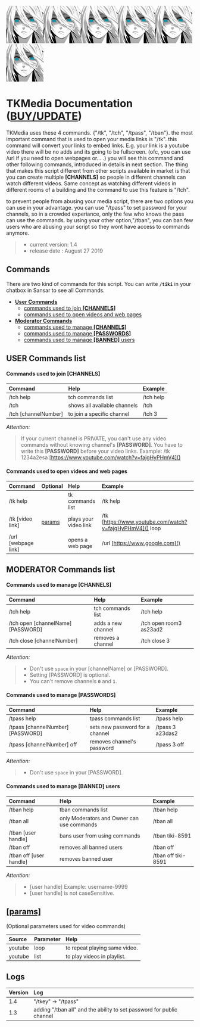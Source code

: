 ![TK Logo](/logo.png)![TK Logo](/logo.png)![TK Logo](/logo.png)![TK Logo](/logo.png)![TK Logo](/logo.png)![TK Logo](/logo.png)
# TKMedia Documentation ([BUY/UPDATE](https://store.sansar.com/listings/1b1274e3-0f40-45f4-8d82-325d1a1c5235/tikimedia))
TKMedia uses these 4 commands. {"/tk", "/tch", "/tpass", "/tban"}. the most important command that is used to open your media links is "/tk". this command will convert your links to embed links. E.g. your link is a youtube video there will be no adds and its going to be fullscreen. (ofc, you can use /url if you need to open webpages or... .) you will see this command and other following commands, introduced in details in next section. The thing that makes this script different from other scripts available in market is that you can create multiple __[CHANNELS]__ so people in different channels can watch different videos. Same concept as watching different videos in different rooms of a building and the command to use this feature is "/tch".

to prevent people from abusing your media script, there are two options you can use in your advantage. you can use "/tpass" to set password for your channels, so in a crowded experiance, only the few who knows the pass can use the commands. by using your other option,"/tban", you can ban few users who are abusing your script so they wont have access to commands anymore.

>- current version: 1.4
>- release date   : August 27 2019

## Commands
There are two kind of commands for this script. You can write __`/tiki`__ in your chatbox in Sansar to see all Commands.

- [__User Commands__](#user-commands-list)
  - [commands used to join __[CHANNELS]__](#commands-used-to-join-channels)
  - [commands used to open videos and web pages](#commands-used-to-open-videos-and-web-pages)
- [__Moderator Commands__](#moderator-commands-list)
  - [commands used to manage __[CHANNELS]__](#commands-used-to-manage-channels)
  - [commands used to manage __[PASSWORDS]__](#commands-used-to-manage-passwords)
  - [commands used to manage __[BANNED]__ users](#commands-used-to-manage-banned-users)



## USER Commands list
#### Commands used to join [CHANNELS]

Command | Help | Example
:--- | :--- | :--- 
/tch help | tch commands list | /tch help
/tch | shows all available channels | /tch
/tch [channelNumber] |  to join a specific channel  | /tch 3

_Attention:_

>If your current channel is PRIVATE, you can't use any video commands without knowing channel's __[PASSWORD]__.
You have to write this __[PASSWORD]__ before your video links. Example:
>/tk 1234a2esa [https://www.youtube.com/watch?v=fajgHyPHmV4]()


#### Commands used to open videos and web pages

Command | Optional | Help | Example
:--- | :--- | :--- | :---
/tk help | | tk commands list | /tk help
/tk [video link] | [params](#params) | plays your video link | /tk [https://www.youtube.com/watch?v=fajgHyPHmV4]() loop
/url [webpage link] |  | opens a web page | /url [https://www.google.com]()


## MODERATOR Commands list
#### Commands used to manage __[CHANNELS]__

Command | Help | Example
:--- | :--- | :---
/tch help | tch commands list | /tch help
/tch open [channelName] [PASSWORD] | adds a new channel | /tch open room3 as23ad2
/tch close [channelNumber] | removes a channel | /tch close 3

_Attention:_
>- Don't use `space` in your [channelName] or [PASSWORD].
>- Setting [PASSWORD] is optional.
>- You can't remove channels __`0`__ and __`1`__.

#### Commands used to manage __[PASSWORDS]__

Command | Help | Example
:--- | :--- | :---
/tpass help | tpass commands list | /tpass help
/tpass [channelNumber] [PASSWORD] | sets new password for a channel | /tpass 3 a23das2
/tpass [channelNumber] off | removes channel's password | /tpass 3 off

_Attention:_
>- Don't use `space` in your [PASSWORD].

#### Commands used to manage __[BANNED]__ users

Command | Help | Example
:--- | :--- | :---
/tban help | tban commands list | /tban help
/tban all | only Moderators and Owner can use commands | /tban all
/tban [user handle] | bans user from using commands | /tban tiki-8591
/tban off | removes all banned users | /tban off
/tban off [user handle] | removes banned user | /tban off tiki-8591

_Attention:_
>- [user handle] Example: username-9999
>- [user handle] is not caseSensitive.

## [[params]](#commands-used-to-open-videos-and-web-pages)
(Optional parameters used for video commands)

Source | Parameter | Help
:--- | :--- | :---
youtube | loop | to repeat playing same video.
youtube | list | to play videos in playlist.

## Logs
Version | Log 
:--- | :--- 
1.4 | "/tkey" -> "/tpass"
1.3 | adding "/tban all" and the ability to set password for public channel
